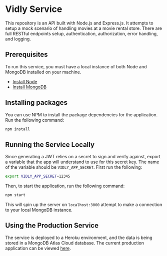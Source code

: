 # Vidly Service
This repository is an API built with Node.js and Express.js. It attempts to setup a mock scenario of handling movies at a movie rental store.  There are full RESTful endpoints setup, authentication, authorization, error handling, and logging.
## Prerequisites
To run this service, you must have a local instance of both Node and MongoDB installed on your machine.

- <a href="https://nodejs.org" target="_blank">Install Node</a>
- <a href="https://docs.mongodb.com/manual/administration/install-community/" target="_blank">Install MongoDB</a>

## Installing packages
You can use NPM to install the package dependencies for the application.  Run the following command:
```bash
npm install
```
## Running the Service Locally
Since generating a JWT relies on a secret to sign and verify against, export a variable that the app will understand to use for this secret key.  The name of the variable should be `VIDLY_APP_SECRET`.  First run the following:
```bash
export VIDLY_APP_SECRET=12345
```
Then, to start the application, run the following command:
```bash
npm start
```
This will spin up the server on `localhost:3000` attempt to make a connection to your local MongoDB instance.

## Using the Production Service
The service is deployed to a Heroku environment, and the data is being stored in a MongoDB Atlas Cloud database.  The current production application can be viewed [here](https://vidly-service.herokuapp.com/).